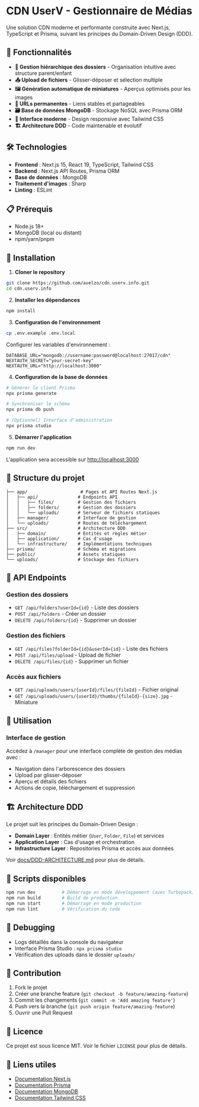 # CDN UserV - Gestionnaire de Médias

Une solution CDN moderne et performante construite avec Next.js, TypeScript et Prisma, suivant les principes du Domain-Driven Design (DDD).

## 🚀 Fonctionnalités

- **📁 Gestion hiérarchique des dossiers** - Organisation intuitive avec structure parent/enfant
- **📤 Upload de fichiers** - Glisser-déposer et sélection multiple
- **🖼️ Génération automatique de miniatures** - Aperçus optimisés pour les images
- **🔗 URLs permanentes** - Liens stables et partageables
- **🗃️ Base de données MongoDB** - Stockage NoSQL avec Prisma ORM
- **🎨 Interface moderne** - Design responsive avec Tailwind CSS
- **🏗️ Architecture DDD** - Code maintenable et évolutif

## 🛠️ Technologies

- **Frontend** : Next.js 15, React 19, TypeScript, Tailwind CSS
- **Backend** : Next.js API Routes, Prisma ORM
- **Base de données** : MongoDB
- **Traitement d'images** : Sharp
- **Linting** : ESLint

## 📋 Prérequis

- Node.js 18+ 
- MongoDB (local ou distant)
- npm/yarn/pnpm

## 🚀 Installation

1. **Cloner le repository**
```bash
git clone https://github.com/avelzo/cdn.userv.info.git
cd cdn.userv.info
```

2. **Installer les dépendances**
```bash
npm install
```

3. **Configuration de l'environnement**
```bash
cp .env.example .env.local
```

Configurer les variables d'environnement :
```env
DATABASE_URL="mongodb://username:password@localhost:27017/cdn"
NEXTAUTH_SECRET="your-secret-key"
NEXTAUTH_URL="http://localhost:3000"
```

4. **Configuration de la base de données**
```bash
# Générer le client Prisma
npx prisma generate

# Synchroniser le schéma
npx prisma db push

# (Optionnel) Interface d'administration
npx prisma studio
```

5. **Démarrer l'application**
```bash
npm run dev
```

L'application sera accessible sur [http://localhost:3000](http://localhost:3000)

## 📁 Structure du projet

```
├── app/                    # Pages et API Routes Next.js
│   ├── api/               # Endpoints API
│   │   ├── files/         # Gestion des fichiers
│   │   ├── folders/       # Gestion des dossiers
│   │   └── uploads/       # Serveur de fichiers statiques
│   ├── manager/           # Interface de gestion
│   └── uploads/           # Routes de téléchargement
├── src/                   # Architecture DDD
│   ├── domain/            # Entités et règles métier
│   ├── application/       # Cas d'usage
│   └── infrastructure/    # Implémentations techniques
├── prisma/                # Schéma et migrations
├── public/                # Assets statiques
└── uploads/               # Stockage des fichiers
```

## 🔧 API Endpoints

### Gestion des dossiers
- `GET /api/folders?userId={id}` - Liste des dossiers
- `POST /api/folders` - Créer un dossier
- `DELETE /api/folders/{id}` - Supprimer un dossier

### Gestion des fichiers
- `GET /api/files?folderId={id}&userId={id}` - Liste des fichiers
- `POST /api/files/upload` - Upload de fichier
- `DELETE /api/files/{id}` - Supprimer un fichier

### Accès aux fichiers
- `GET /api/uploads/users/{userId}/files/{fileId}` - Fichier original
- `GET /api/uploads/users/{userId}/thumbs/{fileId}-{size}.jpg` - Miniature

## 🎯 Utilisation

### Interface de gestion
Accédez à `/manager` pour une interface complète de gestion des médias avec :
- Navigation dans l'arborescence des dossiers
- Upload par glisser-déposer
- Aperçu et détails des fichiers
- Actions de copie, téléchargement et suppression

## 🏗️ Architecture DDD

Le projet suit les principes du Domain-Driven Design :

- **Domain Layer** : Entités métier (`User`, `Folder`, `File`) et services
- **Application Layer** : Cas d'usage et orchestration
- **Infrastructure Layer** : Repositories Prisma et accès aux données

Voir [docs/DDD-ARCHITECTURE.md](docs/DDD-ARCHITECTURE.md) pour plus de détails.

## 📝 Scripts disponibles

```bash
npm run dev          # Démarrage en mode développement (avec Turbopack)
npm run build        # Build de production
npm run start        # Démarrage en mode production
npm run lint         # Vérification du code
```

## 🐛 Debugging

- Logs détaillés dans la console du navigateur
- Interface Prisma Studio : `npx prisma studio`
- Vérification des uploads dans le dossier `uploads/`

## 🤝 Contribution

1. Fork le projet
2. Créer une branche feature (`git checkout -b feature/amazing-feature`)
3. Commit les changements (`git commit -m 'Add amazing feature'`)
4. Push vers la branche (`git push origin feature/amazing-feature`)
5. Ouvrir une Pull Request

## 📄 Licence

Ce projet est sous licence MIT. Voir le fichier `LICENSE` pour plus de détails.

## 🔗 Liens utiles

- [Documentation Next.js](https://nextjs.org/docs)
- [Documentation Prisma](https://www.prisma.io/docs)
- [Documentation MongoDB](https://docs.mongodb.com/)
- [Documentation Tailwind CSS](https://tailwindcss.com/docs)
